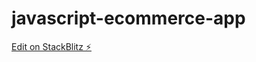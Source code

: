 # javascript-ecommerce-app

[Edit on StackBlitz ⚡️](https://stackblitz.com/edit/javascript-ecommerce-app)